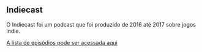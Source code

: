 ## Indiecast

O Indiecast foi um podcast que foi produzido de 2016 até 2017 sobre jogos indie.

[A lista de episódios pode ser acessada aqui](https://github.com/grprado/indiecast/tree/gh-pages/download)
